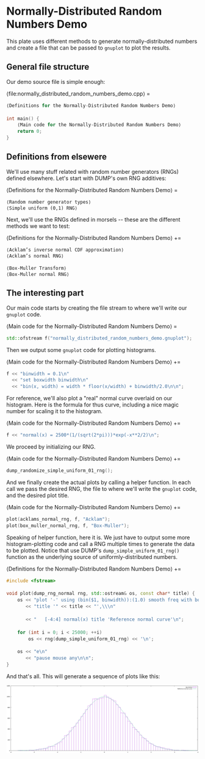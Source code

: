 # Normally-Distributed Random Numbers Demo

This plate uses different methods to generate normally-distributed numbers and create a file that can be passed to `gnuplot` to plot the results.

## General file structure

Our demo source file is simple enough:

⟨file:normally_distributed_random_numbers_demo.cpp⟩ =
```C++
⟨Definitions for the Normally-Distributed Random Numbers Demo⟩

int main() {
    ⟨Main code for the Normally-Distributed Random Numbers Demo⟩
    return 0;
}
```

## Definitions from elsewere

We'll use many stuff related with random number generators (RNGs) defined elsewhere. Let's start with DUMP's own RNG additives:

⟨Definitions for the Normally-Distributed Random Numbers Demo⟩ =
```
⟨Random number generator types⟩
⟨Simple uniform (0,1) RNG⟩
```

Next, we'll use the RNGs defined in morsels -- these are the different methods we want to test:

⟨Definitions for the Normally-Distributed Random Numbers Demo⟩ +=
```
⟨Acklam’s inverse normal CDF approximation⟩
⟨Acklam’s normal RNG⟩

⟨Box-Muller Transform⟩
⟨Box-Muller normal RNG⟩
```

## The interesting part

Our main code starts by creating the file stream to where we'll write our `gnuplot` code.

⟨Main code for the Normally-Distributed Random Numbers Demo⟩ =
```C++
std::ofstream f("normally_distributed_random_numbers_demo.gnuplot");
```

Then we output some `gnuplot` code for plotting histograms.

⟨Main code for the Normally-Distributed Random Numbers Demo⟩ +=
```C++
f << "binwidth = 0.1\n"
  << "set boxwidth binwidth\n"
  << "bin(x, width) = width * floor(x/width) + binwidth/2.0\n\n";
```

For reference, we'll also plot a "real" normal curve overlaid on our histogram. Here is the formula for thus curve, including a nice magic number for scaling it to the histogram.

⟨Main code for the Normally-Distributed Random Numbers Demo⟩ +=
```C++
f << "normal(x) = 2500*(1/(sqrt(2*pi)))*exp(-x**2/2)\n";
```

We proceed by initializing our RNG.

⟨Main code for the Normally-Distributed Random Numbers Demo⟩ +=
```C++
dump_randomize_simple_uniform_01_rng();
```

And we finally create the actual plots by calling a helper function. In each call we pass the desired RNG, the file to where we'll write the `gnuplot` code, and the desired plot title.

⟨Main code for the Normally-Distributed Random Numbers Demo⟩ +=
```C++
plot(acklams_normal_rng, f, "Acklam");
plot(box_muller_normal_rng, f, "Box-Muller");
```

Speaking of helper function, here it is. We just have to output some more histogram-plotting code and call a RNG multiple times to generate the data to be plotted. Notice that use DUMP's `dump_simple_uniform_01_rng()` function as the underlying source of uniformly-distributed numbers.

⟨Definitions for the Normally-Distributed Random Numbers Demo⟩ +=
```C++
#include <fstream>

void plot(dump_rng_normal rng, std::ostream& os, const char* title) {
    os << "plot '-' using (bin($1, binwidth)):(1.0) smooth freq with boxes "
       << "title '" << title << "',\\\n"

       << "   [-4:4] normal(x) title 'Reference normal curve'\n";

    for (int i = 0; i < 25000; ++i)
        os << rng(dump_simple_uniform_01_rng) << '\n';

    os << "e\n"
       << "pause mouse any\n\n";
}
```

And that's all. This will generate a sequence of plots like this:

![An histogram of normally-distributed random numbers](images/normally_distributed_random_numbers_demo.png "An histogram of normally-distributed random numbers")
